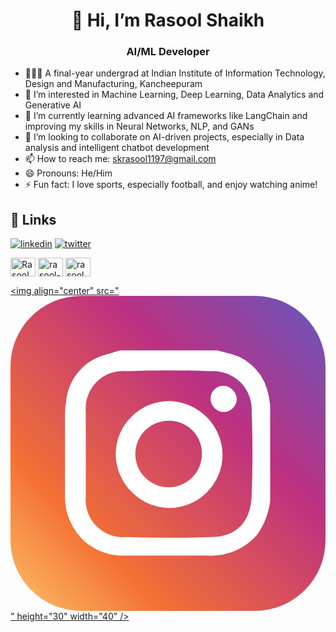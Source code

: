 <h1 align="center">👋 Hi, I’m Rasool Shaikh</h1>
<h3 align="center">AI/ML Developer</h3>

- 👨🏻‍🎓 A final-year undergrad at Indian Institute of Information Technology, Design and Manufacturing, Kancheepuram  
- 👀 I’m interested in Machine Learning, Deep Learning, Data Analytics and Generative AI  
- 🌱 I’m currently learning advanced AI frameworks like LangChain and improving my skills in Neural Networks, NLP, and GANs  
- 💞️ I’m looking to collaborate on AI-driven projects, especially in Data analysis and intelligent chatbot development  
- 📫 How to reach me: skrasool1197@gmail.com
- 😄 Pronouns: He/Him 
- ⚡ Fun fact: I love sports, especially football, and enjoy watching anime!
  
## 🔗 Links
[![linkedin](https://img.shields.io/badge/linkedin-0A66C2?style=for-the-badge&logo=linkedin&logoColor=white)](https://www.linkedin.com/in/rasool-shaikh-7a4923227/)
[![twitter](https://img.shields.io/badge/twitter-1DA1F2?style=for-the-badge&logo=twitter&logoColor=white)](https://x.com/RasoolS81552267)

<a href="https://x.com/RasoolS81552267" target="blank"><img align="center" src="https://raw.githubusercontent.com/rahuldkjain/github-profile-readme-generator/master/src/images/icons/Social/twitter.svg" alt="RasoolS81552267" height="30" width="40" /></a>
<a href="https://www.linkedin.com/in/rasool-shaikh-7a4923227/" target="blank"><img align="center" src="https://raw.githubusercontent.com/rahuldkjain/github-profile-readme-generator/master/src/images/icons/Social/linked-in-alt.svg" alt="rasool-shaikh-7a4923227" height="30" width="40" /></a>
<a href="https://www.instagram.com/rasool_shaikh_7_/" target="blank"><img align="center" src="https://raw.githubusercontent.com/rahuldkjain/github-profile-readme-generator/master/src/images/icons/Social/instagram.svg" alt="rasool_shaikh_7_" height="30" width="40" /></a>

<a href="https://www.linkedin.com/in/rasool-shaikh-7a4923227/" target="blank"><img align="center" src="<svg xmlns="http://www.w3.org/2000/svg" viewBox="0 0 28.87 28.87" id="instagram">
  <defs>
    <linearGradient id="linear-gradient" x1="-1.84" x2="32.16" y1="30.47" y2="-3.03" gradientUnits="userSpaceOnUse">
      <stop offset="0" stop-color="#fed576"></stop>
      <stop offset=".26" stop-color="#f47133"></stop>
      <stop offset=".61" stop-color="#bc3081"></stop>
      <stop offset="1" stop-color="#4c63d2"></stop>
    </linearGradient>
  </defs>
  <g id="Layer_2">
    <g id="Layer_1-2">
      <rect width="28.87" height="28.87" rx="6.48" ry="6.48" fill="url(#linear-gradient)"></rect>
      <g id="_Group_">
        <path id="_Compound_Path_" d="M10 5h9c.2.1.5.1.7.2a4.78 4.78 0 0 1 3.8 3.3 8 8 0 0 1 .3 1.5v8.8a6.94 6.94 0 0 1-1.2 3.1 5.51 5.51 0 0 1-4.5 1.9h-7.5a5.49 5.49 0 0 1-3.7-1.2A5.51 5.51 0 0 1 5 18.14v-7a7.57 7.57 0 0 1 .1-1.5 4.9 4.9 0 0 1 3.8-4.3zm-3.1 9.5v3.9a3.42 3.42 0 0 0 3.7 3.7q3.9.15 7.8 0c2.3 0 3.6-1.4 3.7-3.7q.15-3.9 0-7.8a3.52 3.52 0 0 0-3.7-3.7q-3.9-.15-7.8 0a3.42 3.42 0 0 0-3.7 3.7z" fill="#fff"></path>
        <path id="_Compound_Path_2" d="M9.64 14.54a4.91 4.91 0 0 1 4.9-4.9 5 5 0 0 1 4.9 4.9 4.91 4.91 0 0 1-4.9 4.9 5 5 0 0 1-4.9-4.9zm4.9-3.1a3.05 3.05 0 1 0 3 3 3 3 0 0 0-3-3z" fill="#fff"></path>
        <path id="_Path_" d="M18.34 9.44a1.16 1.16 0 0 1 1.2-1.2 1.29 1.29 0 0 1 1.2 1.2 1.2 1.2 0 0 1-2.4 0z" fill="#fff"></path>
      </g>
    </g>
  </g>
</svg>" height="30" width="40" /></a>


<!---
Skrasool1197/Skrasool1197 is a ✨ special ✨ repository because its `README.md` (this file) appears on your GitHub profile.
You can click the Preview link to take a look at your changes.
--->
